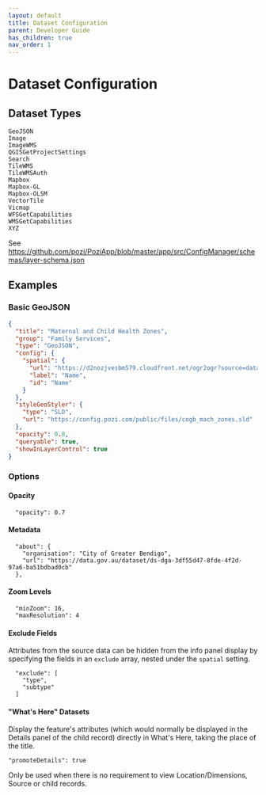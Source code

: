 ```yaml
---
layout: default
title: Dataset Configuration
parent: Developer Guide
has_children: true
nav_order: 1
---
```


# Dataset Configuration

## Dataset Types

```
GeoJSON
Image
ImageWMS
QGISGetProjectSettings
Search
TileWMS
TileWMSAuth
Mapbox
Mapbox-GL
Mapbox-OLSM
VectorTile
Vicmap
WFSGetCapabilities
WMSGetCapabilities
XYZ
```

See https://github.com/pozi/PoziApp/blob/master/app/src/ConfigManager/schemas/layer-schema.json

## Examples

### Basic GeoJSON

```json
{
  "title": "Maternal and Child Health Zones",
  "group": "Family Services",
  "type": "GeoJSON",
  "config": {
    "spatial": {
      "url": "https://d2nozjvesbm579.cloudfront.net/ogr2ogr?source=data.gov.au/bendigo/cogb-community-mach-zones.shz",
      "label": "Name",
      "id": "Name"
    }
  },
  "styleGeoStyler": {
    "type": "SLD",
    "url": "https://config.pozi.com/public/files/cogb_mach_zones.sld"
  },
  "opacity": 0.8,
  "queryable": true,
  "showInLayerControl": true
}
```

### Options

#### Opacity

```
  "opacity": 0.7
```

#### Metadata

```
  "about": {
    "organisation": "City of Greater Bendigo",
    "url": "https://data.gov.au/dataset/ds-dga-3df55d47-8fde-4f2d-97a6-ba51bdbad0cb"
  },
```

#### Zoom Levels

```
  "minZoom": 16,
  "maxResolution": 4
```

#### Exclude Fields

Attributes from the source data can be hidden from the info panel display by specifying the fields in an `exclude` array, nested under the `spatial` setting.

```
  "exclude": [
    "type",
    "subtype"
  ]
```

#### "What's Here" Datasets

Display the feature's attributes (which would normally be displayed in the Details panel of the child record) directly in What's Here, taking the place of the title.

`"promoteDetails": true`

Only be used when there is no requirement to view Location/Dimensions, Source or child records.
